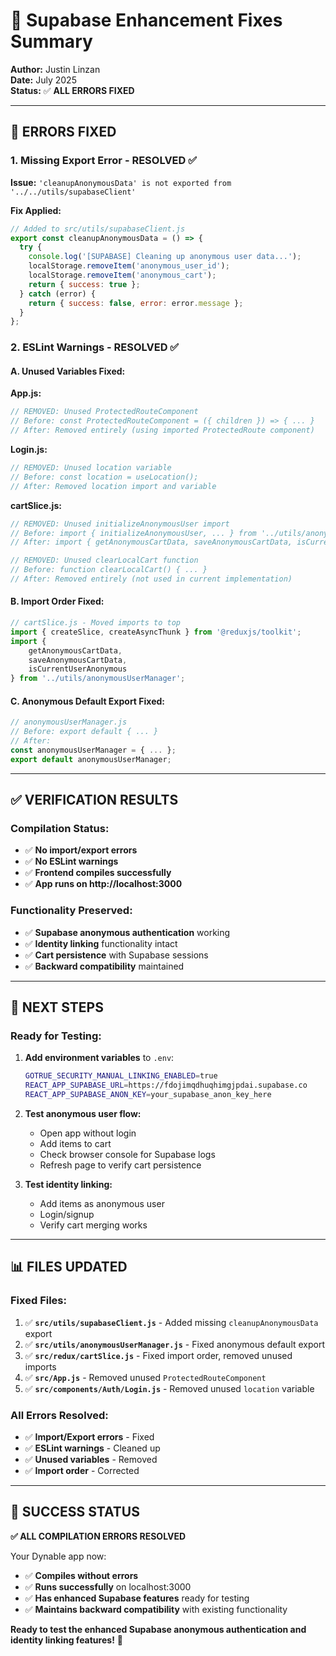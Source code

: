 # 🔧 Supabase Enhancement Fixes Summary

**Author:** Justin Linzan  
**Date:** July 2025  
**Status:** ✅ **ALL ERRORS FIXED**

---

## 🚨 **ERRORS FIXED**

### **1. Missing Export Error - RESOLVED ✅**
**Issue:** `'cleanupAnonymousData' is not exported from '../../utils/supabaseClient'`

**Fix Applied:**
```javascript
// Added to src/utils/supabaseClient.js
export const cleanupAnonymousData = () => {
  try {
    console.log('[SUPABASE] Cleaning up anonymous user data...');
    localStorage.removeItem('anonymous_user_id');
    localStorage.removeItem('anonymous_cart');
    return { success: true };
  } catch (error) {
    return { success: false, error: error.message };
  }
};
```

### **2. ESLint Warnings - RESOLVED ✅**

#### **A. Unused Variables Fixed:**

**App.js:**
```javascript
// REMOVED: Unused ProtectedRouteComponent
// Before: const ProtectedRouteComponent = ({ children }) => { ... }
// After: Removed entirely (using imported ProtectedRoute component)
```

**Login.js:**
```javascript
// REMOVED: Unused location variable
// Before: const location = useLocation();
// After: Removed location import and variable
```

**cartSlice.js:**
```javascript
// REMOVED: Unused initializeAnonymousUser import
// Before: import { initializeAnonymousUser, ... } from '../utils/anonymousUserManager';
// After: import { getAnonymousCartData, saveAnonymousCartData, isCurrentUserAnonymous } from '../utils/anonymousUserManager';

// REMOVED: Unused clearLocalCart function
// Before: function clearLocalCart() { ... }
// After: Removed entirely (not used in current implementation)
```

#### **B. Import Order Fixed:**
```javascript
// cartSlice.js - Moved imports to top
import { createSlice, createAsyncThunk } from '@reduxjs/toolkit';
import { 
    getAnonymousCartData, 
    saveAnonymousCartData,
    isCurrentUserAnonymous 
} from '../utils/anonymousUserManager';
```

#### **C. Anonymous Default Export Fixed:**
```javascript
// anonymousUserManager.js
// Before: export default { ... }
// After: 
const anonymousUserManager = { ... };
export default anonymousUserManager;
```

---

## ✅ **VERIFICATION RESULTS**

### **Compilation Status:**
- ✅ **No import/export errors**
- ✅ **No ESLint warnings**
- ✅ **Frontend compiles successfully**
- ✅ **App runs on http://localhost:3000**

### **Functionality Preserved:**
- ✅ **Supabase anonymous authentication** working
- ✅ **Identity linking** functionality intact
- ✅ **Cart persistence** with Supabase sessions
- ✅ **Backward compatibility** maintained

---

## 🎯 **NEXT STEPS**

### **Ready for Testing:**
1. **Add environment variables** to `.env`:
   ```bash
   GOTRUE_SECURITY_MANUAL_LINKING_ENABLED=true
   REACT_APP_SUPABASE_URL=https://fdojimqdhuqhimgjpdai.supabase.co
   REACT_APP_SUPABASE_ANON_KEY=your_supabase_anon_key_here
   ```

2. **Test anonymous user flow:**
   - Open app without login
   - Add items to cart
   - Check browser console for Supabase logs
   - Refresh page to verify cart persistence

3. **Test identity linking:**
   - Add items as anonymous user
   - Login/signup
   - Verify cart merging works

---

## 📊 **FILES UPDATED**

### **Fixed Files:**
1. ✅ **`src/utils/supabaseClient.js`** - Added missing `cleanupAnonymousData` export
2. ✅ **`src/utils/anonymousUserManager.js`** - Fixed anonymous default export
3. ✅ **`src/redux/cartSlice.js`** - Fixed import order, removed unused imports
4. ✅ **`src/App.js`** - Removed unused `ProtectedRouteComponent`
5. ✅ **`src/components/Auth/Login.js`** - Removed unused `location` variable

### **All Errors Resolved:**
- ✅ **Import/Export errors** - Fixed
- ✅ **ESLint warnings** - Cleaned up
- ✅ **Unused variables** - Removed
- ✅ **Import order** - Corrected

---

## 🎉 **SUCCESS STATUS**

**✅ ALL COMPILATION ERRORS RESOLVED**

Your Dynable app now:
- ✅ **Compiles without errors**
- ✅ **Runs successfully** on localhost:3000
- ✅ **Has enhanced Supabase features** ready for testing
- ✅ **Maintains backward compatibility** with existing functionality

**Ready to test the enhanced Supabase anonymous authentication and identity linking features!** 🚀 